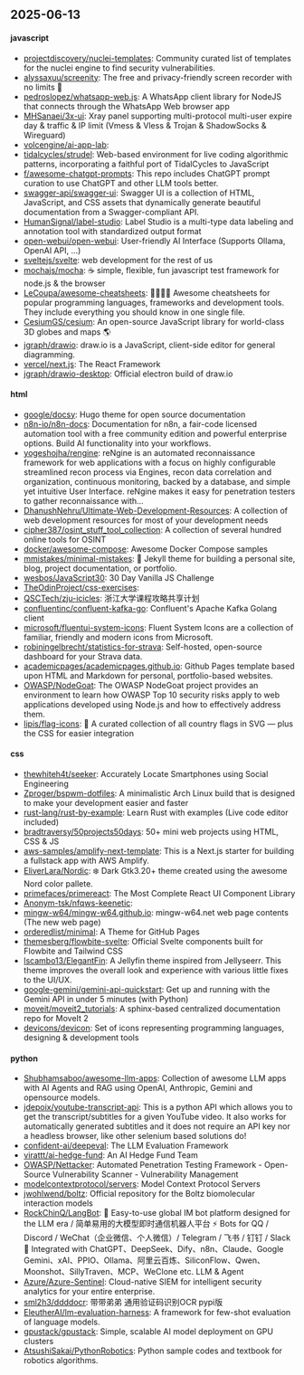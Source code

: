 ## 2025-06-13

#### javascript
* [projectdiscovery/nuclei-templates](https://github.com/projectdiscovery/nuclei-templates): Community curated list of templates for the nuclei engine to find security vulnerabilities.
* [alyssaxuu/screenity](https://github.com/alyssaxuu/screenity): The free and privacy-friendly screen recorder with no limits 🎥
* [pedroslopez/whatsapp-web.js](https://github.com/pedroslopez/whatsapp-web.js): A WhatsApp client library for NodeJS that connects through the WhatsApp Web browser app
* [MHSanaei/3x-ui](https://github.com/MHSanaei/3x-ui): Xray panel supporting multi-protocol multi-user expire day & traffic & IP limit (Vmess & Vless & Trojan & ShadowSocks & Wireguard)
* [volcengine/ai-app-lab](https://github.com/volcengine/ai-app-lab): 
* [tidalcycles/strudel](https://github.com/tidalcycles/strudel): Web-based environment for live coding algorithmic patterns, incorporating a faithful port of TidalCycles to JavaScript
* [f/awesome-chatgpt-prompts](https://github.com/f/awesome-chatgpt-prompts): This repo includes ChatGPT prompt curation to use ChatGPT and other LLM tools better.
* [swagger-api/swagger-ui](https://github.com/swagger-api/swagger-ui): Swagger UI is a collection of HTML, JavaScript, and CSS assets that dynamically generate beautiful documentation from a Swagger-compliant API.
* [HumanSignal/label-studio](https://github.com/HumanSignal/label-studio): Label Studio is a multi-type data labeling and annotation tool with standardized output format
* [open-webui/open-webui](https://github.com/open-webui/open-webui): User-friendly AI Interface (Supports Ollama, OpenAI API, ...)
* [sveltejs/svelte](https://github.com/sveltejs/svelte): web development for the rest of us
* [mochajs/mocha](https://github.com/mochajs/mocha): ☕️ simple, flexible, fun javascript test framework for node.js & the browser
* [LeCoupa/awesome-cheatsheets](https://github.com/LeCoupa/awesome-cheatsheets): 👩‍💻👨‍💻 Awesome cheatsheets for popular programming languages, frameworks and development tools. They include everything you should know in one single file.
* [CesiumGS/cesium](https://github.com/CesiumGS/cesium): An open-source JavaScript library for world-class 3D globes and maps 🌎
* [jgraph/drawio](https://github.com/jgraph/drawio): draw.io is a JavaScript, client-side editor for general diagramming.
* [vercel/next.js](https://github.com/vercel/next.js): The React Framework
* [jgraph/drawio-desktop](https://github.com/jgraph/drawio-desktop): Official electron build of draw.io

#### html
* [google/docsy](https://github.com/google/docsy): Hugo theme for open source documentation
* [n8n-io/n8n-docs](https://github.com/n8n-io/n8n-docs): Documentation for n8n, a fair-code licensed automation tool with a free community edition and powerful enterprise options. Build AI functionality into your workflows.
* [yogeshojha/rengine](https://github.com/yogeshojha/rengine): reNgine is an automated reconnaissance framework for web applications with a focus on highly configurable streamlined recon process via Engines, recon data correlation and organization, continuous monitoring, backed by a database, and simple yet intuitive User Interface. reNgine makes it easy for penetration testers to gather reconnaissance with…
* [DhanushNehru/Ultimate-Web-Development-Resources](https://github.com/DhanushNehru/Ultimate-Web-Development-Resources): A collection of web development resources for most of your development needs
* [cipher387/osint_stuff_tool_collection](https://github.com/cipher387/osint_stuff_tool_collection): A collection of several hundred online tools for OSINT
* [docker/awesome-compose](https://github.com/docker/awesome-compose): Awesome Docker Compose samples
* [mmistakes/minimal-mistakes](https://github.com/mmistakes/minimal-mistakes): 📐 Jekyll theme for building a personal site, blog, project documentation, or portfolio.
* [wesbos/JavaScript30](https://github.com/wesbos/JavaScript30): 30 Day Vanilla JS Challenge
* [TheOdinProject/css-exercises](https://github.com/TheOdinProject/css-exercises): 
* [QSCTech/zju-icicles](https://github.com/QSCTech/zju-icicles): 浙江大学课程攻略共享计划
* [confluentinc/confluent-kafka-go](https://github.com/confluentinc/confluent-kafka-go): Confluent's Apache Kafka Golang client
* [microsoft/fluentui-system-icons](https://github.com/microsoft/fluentui-system-icons): Fluent System Icons are a collection of familiar, friendly and modern icons from Microsoft.
* [robiningelbrecht/statistics-for-strava](https://github.com/robiningelbrecht/statistics-for-strava): Self-hosted, open-source dashboard for your Strava data.
* [academicpages/academicpages.github.io](https://github.com/academicpages/academicpages.github.io): Github Pages template based upon HTML and Markdown for personal, portfolio-based websites.
* [OWASP/NodeGoat](https://github.com/OWASP/NodeGoat): The OWASP NodeGoat project provides an environment to learn how OWASP Top 10 security risks apply to web applications developed using Node.js and how to effectively address them.
* [lipis/flag-icons](https://github.com/lipis/flag-icons): 🎏 A curated collection of all country flags in SVG — plus the CSS for easier integration

#### css
* [thewhiteh4t/seeker](https://github.com/thewhiteh4t/seeker): Accurately Locate Smartphones using Social Engineering
* [Zproger/bspwm-dotfiles](https://github.com/Zproger/bspwm-dotfiles): A minimalistic Arch Linux build that is designed to make your development easier and faster
* [rust-lang/rust-by-example](https://github.com/rust-lang/rust-by-example): Learn Rust with examples (Live code editor included)
* [bradtraversy/50projects50days](https://github.com/bradtraversy/50projects50days): 50+ mini web projects using HTML, CSS & JS
* [aws-samples/amplify-next-template](https://github.com/aws-samples/amplify-next-template): This is a Next.js starter for building a fullstack app with AWS Amplify.
* [EliverLara/Nordic](https://github.com/EliverLara/Nordic): ❄️ Dark Gtk3.20+ theme created using the awesome Nord color pallete.
* [primefaces/primereact](https://github.com/primefaces/primereact): The Most Complete React UI Component Library
* [Anonym-tsk/nfqws-keenetic](https://github.com/Anonym-tsk/nfqws-keenetic): 
* [mingw-w64/mingw-w64.github.io](https://github.com/mingw-w64/mingw-w64.github.io): mingw-w64.net web page contents (The new web page)
* [orderedlist/minimal](https://github.com/orderedlist/minimal): A Theme for GitHub Pages
* [themesberg/flowbite-svelte](https://github.com/themesberg/flowbite-svelte): Official Svelte components built for Flowbite and Tailwind CSS
* [lscambo13/ElegantFin](https://github.com/lscambo13/ElegantFin): A Jellyfin theme inspired from Jellyseerr. This theme improves the overall look and experience with various little fixes to the UI/UX.
* [google-gemini/gemini-api-quickstart](https://github.com/google-gemini/gemini-api-quickstart): Get up and running with the Gemini API in under 5 minutes (with Python)
* [moveit/moveit2_tutorials](https://github.com/moveit/moveit2_tutorials): A sphinx-based centralized documentation repo for MoveIt 2
* [devicons/devicon](https://github.com/devicons/devicon): Set of icons representing programming languages, designing & development tools

#### python
* [Shubhamsaboo/awesome-llm-apps](https://github.com/Shubhamsaboo/awesome-llm-apps): Collection of awesome LLM apps with AI Agents and RAG using OpenAI, Anthropic, Gemini and opensource models.
* [jdepoix/youtube-transcript-api](https://github.com/jdepoix/youtube-transcript-api): This is a python API which allows you to get the transcript/subtitles for a given YouTube video. It also works for automatically generated subtitles and it does not require an API key nor a headless browser, like other selenium based solutions do!
* [confident-ai/deepeval](https://github.com/confident-ai/deepeval): The LLM Evaluation Framework
* [virattt/ai-hedge-fund](https://github.com/virattt/ai-hedge-fund): An AI Hedge Fund Team
* [OWASP/Nettacker](https://github.com/OWASP/Nettacker): Automated Penetration Testing Framework - Open-Source Vulnerability Scanner - Vulnerability Management
* [modelcontextprotocol/servers](https://github.com/modelcontextprotocol/servers): Model Context Protocol Servers
* [jwohlwend/boltz](https://github.com/jwohlwend/boltz): Official repository for the Boltz biomolecular interaction models
* [RockChinQ/LangBot](https://github.com/RockChinQ/LangBot): 🤩 Easy-to-use global IM bot platform designed for the LLM era / 简单易用的大模型即时通信机器人平台 ⚡️ Bots for QQ / Discord / WeChat（企业微信、个人微信）/ Telegram / 飞书 / 钉钉 / Slack 🧩 Integrated with ChatGPT、DeepSeek、Dify、n8n、Claude、Google Gemini、xAI、PPIO、Ollama、阿里云百炼、SiliconFlow、Qwen、Moonshot、SillyTraven、MCP、WeClone etc. LLM & Agent
* [Azure/Azure-Sentinel](https://github.com/Azure/Azure-Sentinel): Cloud-native SIEM for intelligent security analytics for your entire enterprise.
* [sml2h3/ddddocr](https://github.com/sml2h3/ddddocr): 带带弟弟 通用验证码识别OCR pypi版
* [EleutherAI/lm-evaluation-harness](https://github.com/EleutherAI/lm-evaluation-harness): A framework for few-shot evaluation of language models.
* [gpustack/gpustack](https://github.com/gpustack/gpustack): Simple, scalable AI model deployment on GPU clusters
* [AtsushiSakai/PythonRobotics](https://github.com/AtsushiSakai/PythonRobotics): Python sample codes and textbook for robotics algorithms.
